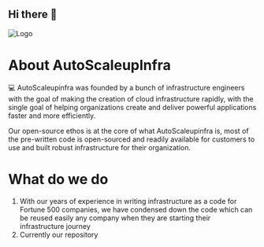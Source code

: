 ## Hi there 👋

<!--

**Here are some ideas to get you started:**

🙋‍♀️ A short introduction - what is your organization all about?
🌈 Contribution guidelines - how can the community get involved?
👩‍💻 Useful resources - where can the community find your docs? Is there anything else the community should know?
🍿 Fun facts - what does your team eat for breakfast?
🧙 Remember, you can do mighty things with the power of [Markdown](https://docs.github.com/github/writing-on-github/getting-started-with-writing-and-formatting-on-github/basic-writing-and-formatting-syntax)
-->


![Logo](https://autoscaleupinfra-buckets.s3.ap-northeast-1.amazonaws.com/2+(1).png)


# About AutoScaleupInfra


💻 AutoScaleupinfra was founded by a bunch of infrastructure engineers with the goal of making the creation of cloud infrastructure rapidly, with the single goal of helping organizations create and deliver powerful applications faster and more efficiently.

Our open-source ethos is at the core of what AutoScaleupinfra is, most of the pre-written code is open-sourced and readily available for customers to use and built robust infrastructure for their organization.

# What do we do
1. With our years of experience in writing infrastructure as a code for Fortune 500 companies, we have condensed down the code which can be reused easily any company when they are starting their infrastructure journey
2. Currently our repository


